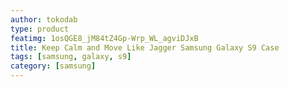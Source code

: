 ```yaml
---
author: tokodab
type: product
featimg: 1osQGE8_jM84tZ4Gp-Wrp_WL_agviDJxB
title: Keep Calm and Move Like Jagger Samsung Galaxy S9 Case
tags: [samsung, galaxy, s9]
category: [samsung]
---
```

